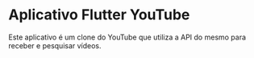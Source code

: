 # Aplicativo Flutter YouTube

Este aplicativo é um clone do YouTube que utiliza a API do mesmo para receber e pesquisar vídeos.